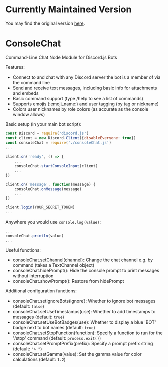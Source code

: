 # Currently Maintained Version
You may find the original version [here](https://github.com/kasamikona/ConsoleChat).

# ConsoleChat
Command-Line Chat Node Module for Discord.js Bots

Features:
* Connect to and chat with any Discord server the bot is a member of via the command line
* Send and receive text messages, including basic info for attachments and embeds
* Basic command support (type /help to see a list of commands)
* Supports emojis (:emoji_name:) and user tagging (by tag or nickname)
* Colors user nicknames by role colors (as accurate as the console window allows)

Basic setup (in your main bot script):
```javascript
const Discord = require('discord.js')
const client = new Discord.Client({disableEveryone: true})
const consoleChat = require('./consoleChat.js')
...

client.on('ready', () => {
    ...
    consoleChat.startConsoleInput(client)
    ...
})

client.on('message', function(message) {
    consoleChat.onMessage(message)
    ...
})

client.login(YOUR_SECRET_TOKEN)
...
```

Anywhere you would use `console.log(value)`:
```javascript
...
consoleChat.println(value)
...
```

Useful functions:
* consoleChat.setChannel(channel): Change the chat channel e.g. by command (takes a TextChannel object)
* consoleChat.hidePrompt(): Hide the console prompt to print messages without interruption
* consoleChat.showPrompt(): Restore from hidePrompt

Additional configuration functions:
* consoleChat.setIgnoreBots(ignore): Whether to ignore bot messages (default: `false`)
* consoleChat.setUseTimestamps(use): Whether to add timestamps to messages (default: `true`)
* consoleChat.setUseBotBadges(use): Whether to display a blue 'BOT' badge next to bot names (default: `true`)
* consoleChat.setStopFunction(function): Specify a function to run for the '/stop' command (default: `process.exit()`)
* consoleChat.setPromptPrefix(prefix): Specify a prompt prefix string (default: `"> "`)
* consoleChat.setGamma(value): Set the gamma value for color calculations (default: `1.2`)
